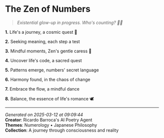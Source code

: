 # The Zen of Numbers

> *Existential glow-up in progress. Who's counting? 🧠🤯*

**1.** Life's a journey, a cosmic quest 🌌


**2.** Seeking meaning, each step a test


**3.** Mindful moments, Zen's gentle caress 🍵


**4.** Uncover life's code, a sacred quest


**5.** Patterns emerge, numbers' secret language


**6.** Harmony found, in the chaos of change


**7.** Embrace the flow, a mindful dance


**8.** Balance, the essence of life's romance 🕊️



---

*Generated on 2025-03-12 at 09:09:44*  
**Creator**: Ricardo Barroca's AI Poetry Agent  
**Themes**: Numerology • Japanese Philosophy  
**Collection**: A journey through consciousness and reality